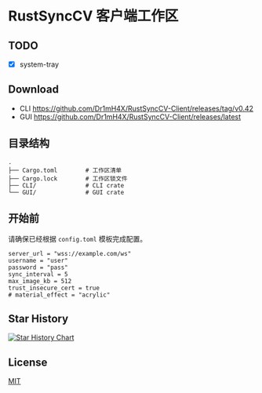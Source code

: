 # RustSyncCV 客户端工作区

## TODO
- [x] system-tray

## Download
- CLI https://github.com/Dr1mH4X/RustSyncCV-Client/releases/tag/v0.42
- GUI https://github.com/Dr1mH4X/RustSyncCV-Client/releases/latest

## 目录结构

```
.
├── Cargo.toml        # 工作区清单
├── Cargo.lock        # 工作区锁文件
├── CLI/              # CLI crate
└── GUI/              # GUI crate
```

## 开始前

请确保已经根据 `config.toml` 模板完成配置。

```
server_url = "wss://example.com/ws"
username = "user"
password = "pass"
sync_interval = 5
max_image_kb = 512
trust_insecure_cert = true
# material_effect = "acrylic"
```


## Star History

[![Star History Chart](https://api.star-history.com/svg?repos=Dr1mH4X/RustSyncCV-Client,Dr1mH4X/RustSyncCV-Server&type=Date)](https://www.star-history.com/#Dr1mH4X/RustSyncCV-Client&Dr1mH4X/RustSyncCV-Server&Date)

## License

[MIT](./LICENSE)